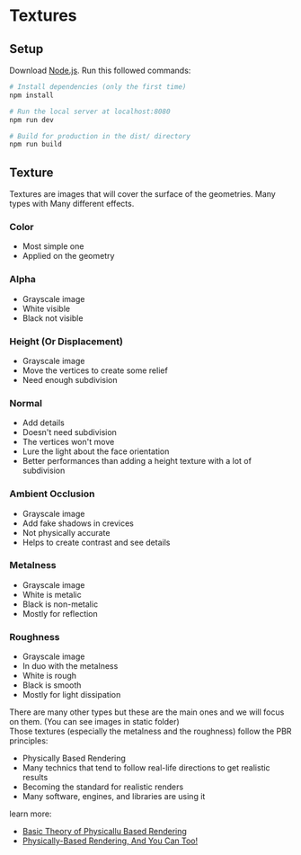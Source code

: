 # Textures

## Setup
Download [Node.js](https://nodejs.org/en/download/).
Run this followed commands:

``` bash
# Install dependencies (only the first time)
npm install

# Run the local server at localhost:8080
npm run dev

# Build for production in the dist/ directory
npm run build
```
## Texture
Textures are images that will cover the surface of the geometries. Many types with Many different effects.

### Color 
* Most simple one
* Applied on the geometry

### Alpha 
* Grayscale image
* White visible
* Black not visible

### Height (Or Displacement) 
* Grayscale image
* Move the vertices to create some relief
* Need enough subdivision

### Normal 
* Add details
* Doesn't need subdivision
* The vertices won't move
* Lure the light about the face orientation
* Better performances than adding a height texture with a lot of subdivision

### Ambient Occlusion 
* Grayscale image
* Add fake shadows in crevices
* Not physically accurate
* Helps to create contrast and see details

### Metalness
* Grayscale image
* White is metalic
* Black is non-metalic
* Mostly for reflection

### Roughness
* Grayscale image
* In duo with the metalness
* White is rough
* Black is smooth
* Mostly for light dissipation

There are many other types but these are the main ones and we will focus on them. (You can see images in static folder)
<br>
Those textures (especially the metalness and the roughness) follow the PBR principles:
- Physically Based Rendering
- Many technics that tend to follow real-life directions to get realistic results
- Becoming the standard for realistic renders
- Many software, engines, and libraries are using it

learn more:
- [Basic Theory of Physicallu Based Rendering](https://marmoset.co/posts/basic-theory-of-physically-based-rendering)
- [Physically-Based Rendering, And You Can Too!](https://marmoset.co/posts/physically-based-rendering-and-you-can-too)



